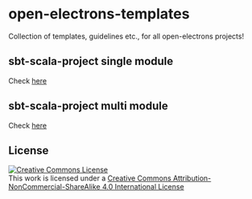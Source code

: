 # open-electrons-templates

Collection of templates, guidelines etc., for all open-electrons projects!

## sbt-scala-project single module

Check [here](https://github.com/open-electrons/open-electrons-templates/tree/master/open-electrons-sbt-template)

## sbt-scala-project multi module

Check [here](https://github.com/open-electrons/open-electrons-templates/tree/master/open-electrons-sbt-template-multi-module)

## License

<a rel="license" href="http://creativecommons.org/licenses/by-nc-sa/4.0/"><img alt="Creative Commons License" style="border-width:0" src="https://i.creativecommons.org/l/by-nc-sa/4.0/88x31.png" /></a><br />This work is licensed under a <a rel="license" href="http://creativecommons.org/licenses/by-nc-sa/4.0/">
Creative Commons Attribution-NonCommercial-ShareAlike 4.0 International License
</a>
